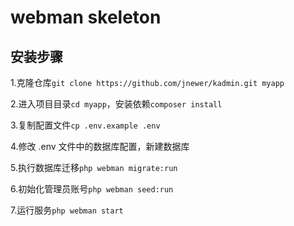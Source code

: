 # webman skeleton

## 安装步骤

1.克隆仓库`git clone https://github.com/jnewer/kadmin.git myapp`

2.进入项目目录`cd myapp`，安装依赖`composer install`

3.复制配置文件`cp .env.example .env`

4.修改 .env 文件中的数据库配置，新建数据库

5.执行数据库迁移`php webman migrate:run`

6.初始化管理员账号`php webman seed:run`

7.运行服务`php webman start`

